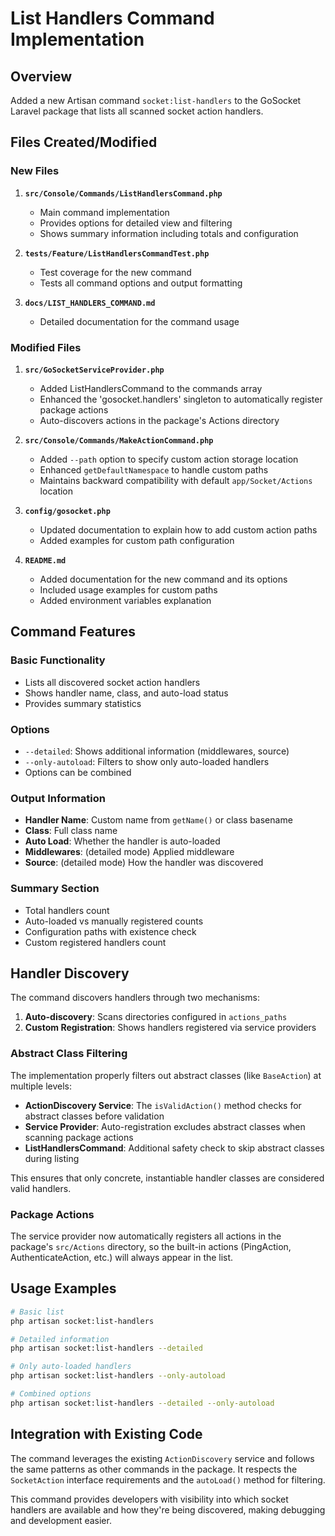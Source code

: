 # List Handlers Command Implementation

## Overview

Added a new Artisan command `socket:list-handlers` to the GoSocket Laravel package that lists all scanned socket action handlers.

## Files Created/Modified

### New Files

1. **`src/Console/Commands/ListHandlersCommand.php`**
   - Main command implementation
   - Provides options for detailed view and filtering
   - Shows summary information including totals and configuration

2. **`tests/Feature/ListHandlersCommandTest.php`**
   - Test coverage for the new command
   - Tests all command options and output formatting

3. **`docs/LIST_HANDLERS_COMMAND.md`**
   - Detailed documentation for the command usage

### Modified Files

1. **`src/GoSocketServiceProvider.php`**
   - Added ListHandlersCommand to the commands array
   - Enhanced the 'gosocket.handlers' singleton to automatically register package actions
   - Auto-discovers actions in the package's Actions directory

2. **`src/Console/Commands/MakeActionCommand.php`**
   - Added `--path` option to specify custom action storage location
   - Enhanced `getDefaultNamespace` to handle custom paths
   - Maintains backward compatibility with default `app/Socket/Actions` location

3. **`config/gosocket.php`**
   - Updated documentation to explain how to add custom action paths
   - Added examples for custom path configuration

4. **`README.md`**
   - Added documentation for the new command and its options
   - Included usage examples for custom paths
   - Added environment variables explanation

## Command Features

### Basic Functionality
- Lists all discovered socket action handlers
- Shows handler name, class, and auto-load status
- Provides summary statistics

### Options
- `--detailed`: Shows additional information (middlewares, source)
- `--only-autoload`: Filters to show only auto-loaded handlers
- Options can be combined

### Output Information
- **Handler Name**: Custom name from `getName()` or class basename
- **Class**: Full class name
- **Auto Load**: Whether the handler is auto-loaded
- **Middlewares**: (detailed mode) Applied middleware
- **Source**: (detailed mode) How the handler was discovered

### Summary Section
- Total handlers count
- Auto-loaded vs manually registered counts
- Configuration paths with existence check
- Custom registered handlers count

## Handler Discovery

The command discovers handlers through two mechanisms:

1. **Auto-discovery**: Scans directories configured in `actions_paths`
2. **Custom Registration**: Shows handlers registered via service providers

### Abstract Class Filtering

The implementation properly filters out abstract classes (like `BaseAction`) at multiple levels:

- **ActionDiscovery Service**: The `isValidAction()` method checks for abstract classes before validation
- **Service Provider**: Auto-registration excludes abstract classes when scanning package actions
- **ListHandlersCommand**: Additional safety check to skip abstract classes during listing

This ensures that only concrete, instantiable handler classes are considered valid handlers.

### Package Actions

The service provider now automatically registers all actions in the package's `src/Actions` directory, so the built-in actions (PingAction, AuthenticateAction, etc.) will always appear in the list.

## Usage Examples

```bash
# Basic list
php artisan socket:list-handlers

# Detailed information
php artisan socket:list-handlers --detailed

# Only auto-loaded handlers
php artisan socket:list-handlers --only-autoload

# Combined options
php artisan socket:list-handlers --detailed --only-autoload
```

## Integration with Existing Code

The command leverages the existing `ActionDiscovery` service and follows the same patterns as other commands in the package. It respects the `SocketAction` interface requirements and the `autoLoad()` method for filtering.

This command provides developers with visibility into which socket handlers are available and how they're being discovered, making debugging and development easier.
